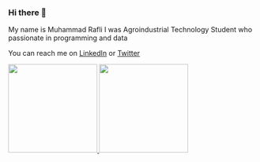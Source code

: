 ### Hi there 👋

My name is Muhammad Rafli 
I was Agroindustrial Technology Student who passionate in programming and data

You can reach me on [LinkedIn](https://www.linkedin.com/in/muhammad-rafli-4588201b2/) or [Twitter](https://twitter.com/ReactFli)  

<p align="left">
<a href="https://github.com/rafliogun49">
  <img height="180em" src="https://github-readme-stats-eight-theta.vercel.app/api?username=rafliogun49&show_icons=true&theme=algolia&include_all_commits=true&count_private=true"/>
  <img height="180em" src="https://github-readme-stats-eight-theta.vercel.app/api/top-langs/?username=rafliogun49&layout=compact&langs_count=8&theme=algolia"/>
</a>
</p>
